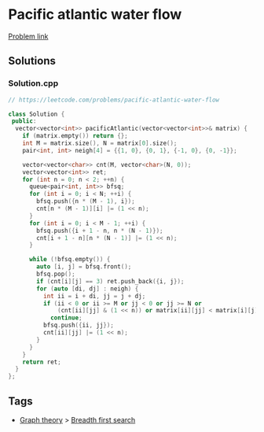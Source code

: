 # Pacific atlantic water flow

[Problem link](https://leetcode.com/problems/pacific-atlantic-water-flow)

## Solutions


### Solution.cpp
```cpp
// https://leetcode.com/problems/pacific-atlantic-water-flow

class Solution {
 public:
  vector<vector<int>> pacificAtlantic(vector<vector<int>>& matrix) {
    if (matrix.empty()) return {};
    int M = matrix.size(), N = matrix[0].size();
    pair<int, int> neigh[4] = {{1, 0}, {0, 1}, {-1, 0}, {0, -1}};

    vector<vector<char>> cnt(M, vector<char>(N, 0));
    vector<vector<int>> ret;
    for (int n = 0; n < 2; ++n) {
      queue<pair<int, int>> bfsq;
      for (int i = 0; i < N; ++i) {
        bfsq.push({n * (M - 1), i});
        cnt[n * (M - 1)][i] |= (1 << n);
      }
      for (int i = 0; i < M - 1; ++i) {
        bfsq.push({i + 1 - n, n * (N - 1)});
        cnt[i + 1 - n][n * (N - 1)] |= (1 << n);
      }

      while (!bfsq.empty()) {
        auto [i, j] = bfsq.front();
        bfsq.pop();
        if (cnt[i][j] == 3) ret.push_back({i, j});
        for (auto [di, dj] : neigh) {
          int ii = i + di, jj = j + dj;
          if (ii < 0 or ii >= M or jj < 0 or jj >= N or
              (cnt[ii][jj] & (1 << n)) or matrix[ii][jj] < matrix[i][j])
            continue;
          bfsq.push({ii, jj});
          cnt[ii][jj] |= (1 << n);
        }
      }
    }
    return ret;
  }
};
```
## Tags

* [Graph theory](/README.md#Graph_theory) > [Breadth first search](/README.md#Graph_theory-Breadth_first_search)
